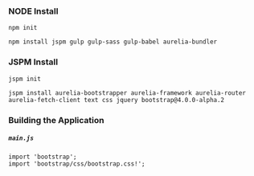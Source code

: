 ### NODE Install

```
npm init

npm install jspm gulp gulp-sass gulp-babel aurelia-bundler
```

### JSPM Install

```
jspm init

jspm install aurelia-bootstrapper aurelia-framework aurelia-router aurelia-fetch-client text css jquery bootstrap@4.0.0-alpha.2
```

### Building the Application

##### `main.js`

```
import 'bootstrap';
import 'bootstrap/css/bootstrap.css!';
```
